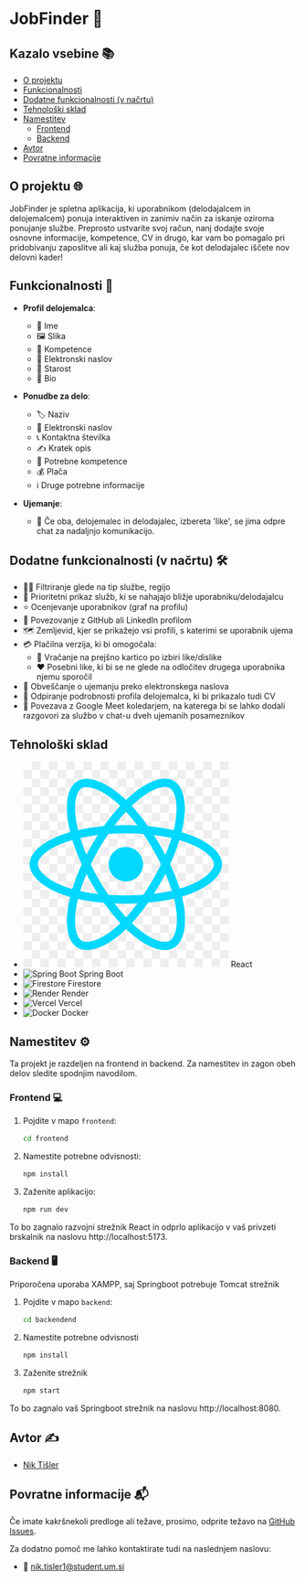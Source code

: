 # JobFinder 💼

## Kazalo vsebine 📚

- [O projektu](#o-projektu)
- [Funkcionalnosti](#funkcionalnosti)
- [Dodatne funkcionalnosti (v načrtu)](#dodatne-funkcionalnosti-v-načrtu)
- [Tehnološki sklad](#tehnoloski-sklad)
- [Namestitev](#namestitev)
  - [Frontend](#frontend)
  - [Backend](#backend)
- [Avtor](#avtor)
- [Povratne informacije](#povratne-informacije)

## O projektu 🌐

JobFinder je spletna aplikacija, ki uporabnikom (delodajalcem in delojemalcem) ponuja interaktiven in zanimiv način za iskanje oziroma ponujanje službe. Preprosto ustvarite svoj račun, nanj dodajte svoje osnovne informacije, kompetence, CV in drugo, kar vam bo pomagalo pri pridobivanju zaposlitve ali kaj služba ponuja, če kot delodajalec iščete nov delovni kader!

## Funkcionalnosti 🚀

- **Profil delojemalca**:
  - 👤 Ime
  - 🖼️ Slika
  - 📜 Kompetence
  - 📧 Elektronski naslov
  - 🎂 Starost
  - 📝 Bio

- **Ponudbe za delo**:
  - 🏷️ Naziv
  - 📧 Elektronski naslov
  - 📞 Kontaktna številka
  - ✍️ Kratek opis
  - 📜 Potrebne kompetence
  - 💰 Plača
  - ℹ️ Druge potrebne informacije

- **Ujemanje**: 
  - 💬 Če oba, delojemalec in delodajalec, izbereta 'like', se jima odpre chat za nadaljnjo komunikacijo.

## Dodatne funkcionalnosti (v načrtu) 🛠️

- 🕵️‍♂️ Filtriranje glede na tip službe, regijo
- 📍 Prioritetni prikaz služb, ki se nahajajo bližje uporabniku/delodajalcu
- ⭐ Ocenjevanje uporabnikov (graf na profilu)
- 🔗 Povezovanje z GitHub ali LinkedIn profilom
- 🗺️ Zemljevid, kjer se prikažejo vsi profili, s katerimi se uporabnik ujema
- 💳 Plačilna verzija, ki bi omogočala:
    - 🔄 Vračanje na prejšno kartico po izbiri like/dislike
    - ❤️ Posebni like, ki bi se ne glede na odločitev drugega uporabnika njemu sporočil
- 📧 Obveščanje o ujemanju preko elektronskega naslova
- 📄 Odpiranje podrobnosti profila delojemalca, ki bi prikazalo tudi CV
- 📅 Povezava z Google Meet koledarjem, na katerega bi se lahko dodali razgovori za službo v chat-u dveh ujemanih posameznikov

## Tehnološki sklad

- ![React](./logo-assets/react.png) React
- ![Spring Boot](./assets/springboot.png) Spring Boot
- ![Firestore](./assets/firestore.jpg) Firestore
- ![Render](./assets/render.png) Render
- ![Vercel](./assets/vercel.png) Vercel
- ![Docker](./assets/docker.png) Docker

## Namestitev ⚙️

Ta projekt je razdeljen na frontend in backend. Za namestitev in zagon obeh delov sledite spodnjim navodilom.

### Frontend 💻

1. Pojdite v mapo `frontend`:
   ```sh
   cd frontend

2. Namestite potrebne odvisnosti:
    ```sh
    npm install

3. Zaženite aplikacijo:
    ```sh
    npm run dev

To bo zagnalo razvojni strežnik React in odprlo aplikacijo v vaš privzeti brskalnik na naslovu http://localhost:5173.

### Backend 🖥️

Priporočena uporaba XAMPP, saj Springboot potrebuje Tomcat strežnik

1. Pojdite v mapo `backend`:
   ```sh
   cd backendend

2. Namestite potrebne odvisnosti
    ```sh
    npm install

3. Zaženite strežnik
    ```sh
    npm start

To bo zagnalo vaš Springboot strežnik na naslovu http://localhost:8080.

## Avtor ✍️

- [Nik Tišler](https://github.com/FallenBanana200)

## Povratne informacije 📬

Če imate kakršnekoli predloge ali težave, prosimo, odprite težavo na [GitHub Issues](https://github.com/FallenBanana200/JobFinder/issues).

Za dodatno pomoč me lahko kontaktirate tudi na naslednjem naslovu:

- 📧 [nik.tisler1@student.um.si](mailto:nik.tisler@student.um.si)
